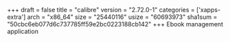 +++
draft = false
title = "calibre"
version = "2.72.0-1"
categories = ['xapps-extra']
arch = "x86_64"
size = "25440116"
usize = "60693973"
sha1sum = "50cbc6eb077d6c737785ff59e2bc0223188cb142"
+++
Ebook management application